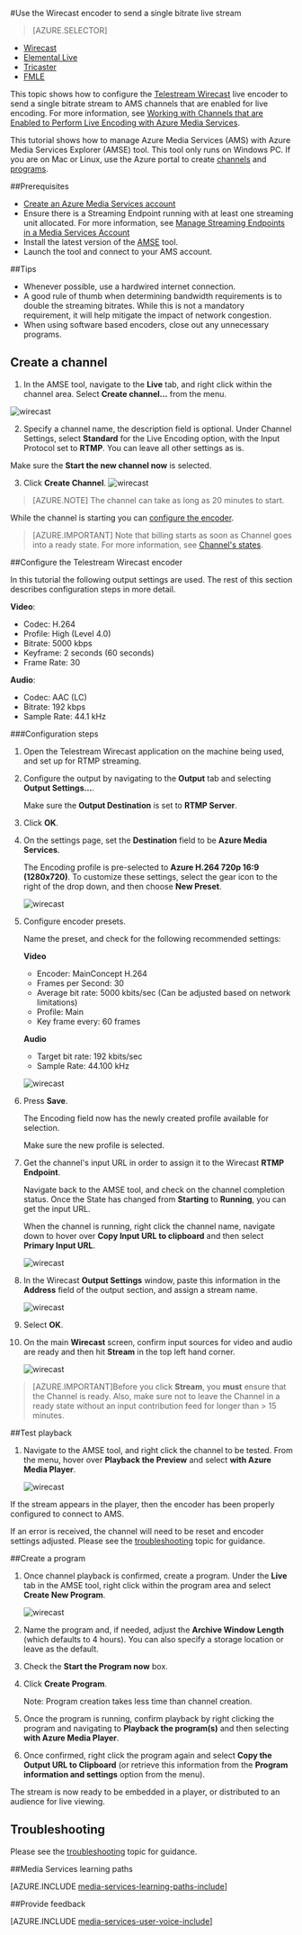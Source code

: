 <properties 
    pageTitle="Configure the Telestream Wirecast encoder to send a single bitrate live stream | Microsoft Azure" 
    description="This topic shows how to configure the Wirecast live encoder to send a single bitrate stream to AMS channels that are enabled for live encoding. " 
    services="media-services" 
    documentationCenter="" 
    authors="Juliako" 
    manager="erikre" 
    editor=""/>

<tags 
    ms.service="media-services" 
    ms.workload="media" 
    ms.tgt_pltfrm="na" 
    ms.devlang="ne" 
    ms.topic="article" 
    ms.date="10/12/2016"
    ms.author="juliako;cenkdin;anilmur"/>

#<a name="use-the-wirecast-encoder-to-send-a-single-bitrate-live-stream"></a>Use the Wirecast encoder to send a single bitrate live stream

> [AZURE.SELECTOR]
- [Wirecast](media-services-configure-wirecast-live-encoder.md)
- [Elemental Live](media-services-configure-elemental-live-encoder.md)
- [Tricaster](media-services-configure-tricaster-live-encoder.md)
- [FMLE](media-services-configure-fmle-live-encoder.md)

This topic shows how to configure the [Telestream Wirecast](http://www.telestream.net/wirecast/overview.htm) live encoder to send a single bitrate stream to AMS channels that are enabled for live encoding.  For more information, see [Working with Channels that are Enabled to Perform Live Encoding with Azure Media Services](media-services-manage-live-encoder-enabled-channels.md).

This tutorial shows how to manage Azure Media Services (AMS) with Azure Media Services Explorer (AMSE) tool. This tool only runs on Windows PC. If you are on Mac or Linux, use the Azure portal to create [channels](media-services-portal-creating-live-encoder-enabled-channel.md#create-a-channel) and [programs](media-services-portal-creating-live-encoder-enabled-channel.md#create-and-manage-a-program).


##<a name="prerequisites"></a>Prerequisites

- [Create an Azure Media Services account](media-services-portal-create-account.md)
- Ensure there is a Streaming Endpoint running with at least one streaming unit allocated. For more information, see [Manage Streaming Endpoints in a Media Services Account](media-services-portal-manage-streaming-endpoints.md)
- Install the latest version of the [AMSE](https://github.com/Azure/Azure-Media-Services-Explorer) tool.
- Launch the tool and connect to your AMS account.

##<a name="tips"></a>Tips

- Whenever possible, use a hardwired internet connection.
- A good rule of thumb when determining bandwidth requirements is to double the streaming bitrates. While this is not a mandatory requirement, it will help mitigate the impact of network congestion.
- When using software based encoders, close out any unnecessary programs.


## <a name="create-a-channel"></a>Create a channel

1.  In the AMSE tool, navigate to the **Live** tab, and right click within the channel area. Select **Create channel…** from the menu.

![wirecast](./media/media-services-wirecast-live-encoder/media-services-wirecast1.png)

2. Specify a channel name, the description field is optional. Under Channel Settings, select **Standard** for the Live Encoding option, with the Input Protocol set to **RTMP**. You can leave all other settings as is.


Make sure the **Start the new channel now** is selected.

3. Click **Create Channel**.
![wirecast](./media/media-services-wirecast-live-encoder/media-services-wirecast2.png)

>[AZURE.NOTE] The channel can take as long as 20 minutes to start.

While the channel is starting you can [configure the encoder](media-services-configure-wirecast-live-encoder.md#configure_wirecast_rtmp).

>[AZURE.IMPORTANT] Note that billing starts as soon as Channel goes into a ready state. For more information, see [Channel's states](media-services-manage-live-encoder-enabled-channels.md#states).

##<a id=configure_wirecast_rtmp></a>Configure the Telestream Wirecast encoder

In this tutorial the following output settings are used. The rest of this section describes configuration steps in more detail. 

**Video**:
 
- Codec: H.264 
- Profile: High (Level 4.0) 
- Bitrate: 5000 kbps 
- Keyframe: 2 seconds (60 seconds) 
- Frame Rate: 30
 
**Audio**:

- Codec: AAC (LC) 
- Bitrate: 192 kbps 
- Sample Rate: 44.1 kHz


###<a name="configuration-steps"></a>Configuration steps

1. Open the Telestream Wirecast application on the machine being used, and set up for RTMP streaming.
2. Configure the output by navigating to the **Output** tab and selecting **Output Settings…**.
    
    Make sure the **Output Destination** is set to **RTMP Server**.
3. Click **OK**.
4. On the settings page, set the **Destination** field to be **Azure Media Services**.
 
    The Encoding profile is pre-selected to **Azure H.264 720p 16:9 (1280x720)**. To customize these settings, select the gear icon to the right of the drop down, and then choose **New Preset**.

    ![wirecast](./media/media-services-wirecast-live-encoder/media-services-wirecast3.png)

5. Configure encoder presets.

    Name the preset, and check for the following recommended settings:

    **Video**
    
    - Encoder: MainConcept H.264
    - Frames per Second: 30
    - Average bit rate: 5000 kbits/sec (Can be adjusted based on network limitations)
    - Profile: Main
    - Key frame every: 60 frames

    **Audio**

    - Target bit rate: 192 kbits/sec
    - Sample Rate: 44.100 kHz
     
    ![wirecast](./media/media-services-wirecast-live-encoder/media-services-wirecast4.png)

6. Press **Save**.

    The Encoding field now has the newly created profile available for selection. 

    Make sure the new profile is selected.

7. Get the channel's input URL in order to assign it to the Wirecast **RTMP Endpoint**.
    
    Navigate back to the AMSE tool, and check on the channel completion status. Once the State has changed from **Starting** to **Running**, you can get the input URL.
      
    When the channel is running, right click the channel name, navigate down to hover over **Copy Input URL to clipboard** and then select **Primary Input  URL**.  
    
    ![wirecast](./media/media-services-wirecast-live-encoder/media-services-wirecast6.png)

8. In the Wirecast **Output Settings** window, paste this information in the **Address** field of the output section, and assign a stream name. 


    ![wirecast](./media/media-services-wirecast-live-encoder/media-services-wirecast5.png)

9. Select **OK**.

10. On the main **Wirecast** screen, confirm input sources for video and audio are ready and then hit **Stream** in the top left hand corner.

    ![wirecast](./media/media-services-wirecast-live-encoder/media-services-wirecast7.png)

>[AZURE.IMPORTANT]Before you click **Stream**, you **must** ensure that the Channel is ready. 
>Also, make sure not to leave the Channel in a ready state without an input contribution feed for longer than > 15 minutes.

##<a name="test-playback"></a>Test playback
  
1. Navigate to the AMSE tool, and right click the channel to be tested. From the menu, hover over **Playback the Preview** and select **with Azure Media Player**.  

    ![wirecast](./media/media-services-wirecast-live-encoder/media-services-wirecast8.png)

If the stream appears in the player, then the encoder has been properly configured to connect to AMS. 

If an error is received, the channel will need to be reset and encoder settings adjusted. Please see the [troubleshooting](media-services-troubleshooting-live-streaming.md) topic for guidance.  

##<a name="create-a-program"></a>Create a program

1. Once channel playback is confirmed, create a program. Under the **Live** tab in the AMSE tool, right click within the program area and select **Create New Program**.  

    ![wirecast](./media/media-services-wirecast-live-encoder/media-services-wirecast9.png)

2. Name the program and, if needed, adjust the **Archive Window Length** (which defaults to 4 hours). You can also specify a storage location or leave as the default.  
3. Check the **Start the Program now** box.
4. Click **Create Program**.  
  
    Note: Program creation takes less time than channel creation.    
 
5. Once the program is running, confirm playback by right clicking the program and navigating to **Playback the program(s)** and then selecting **with Azure Media Player**.  
6. Once confirmed, right click the program again and select **Copy the Output URL to Clipboard** (or retrieve this information from the **Program information and settings** option from the menu). 

The stream is now ready to be embedded in a player, or distributed to an audience for live viewing.  


## <a name="troubleshooting"></a>Troubleshooting
 
Please see the [troubleshooting](media-services-troubleshooting-live-streaming.md) topic for guidance. 

##<a name="media-services-learning-paths"></a>Media Services learning paths

[AZURE.INCLUDE [media-services-learning-paths-include](../../includes/media-services-learning-paths-include.md)]

##<a name="provide-feedback"></a>Provide feedback

[AZURE.INCLUDE [media-services-user-voice-include](../../includes/media-services-user-voice-include.md)]
